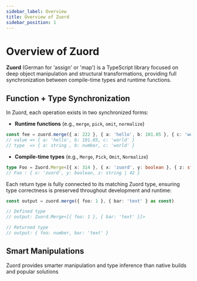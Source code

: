 ```yaml
---
sidebar_label: Overview  
title: Overview of Zuord  
sidebar_position: 1  
---
```


# Overview of Zuord

**Zuord** (German for 'assign' or 'map') is a TypeScript library focused on deep object manipulation and structural transformations, providing full synchronization between compile-time types and runtime functions.

## Function + Type Synchronization

In Zuord, each operation exists in two synchronized forms:

- **Runtime functions** (e.g., `merge`, `pick`, `omit`, `normalize`)

```ts
const fee = zuord.merge({ a: 222 }, { a: 'hello', b: 101.05 }, { c: 'world' } as const)
// value => { a: 'hello', b: 101.05, c: 'world' }
// type  => { a: string , b: number, c: 'world' }
```

- **Compile-time types** (e.g., `Merge`, `Pick`, `Omit`, `Normalize`)

```ts
type Foo = Zuord.Merge<[{ x: 314 }, { x: 'zuord', y: boolean }, { z: string | 42 }]>
// Foo : { x: 'zuord', y: boolean, z: string | 42 }
```

Each return type is fully connected to its matching Zuord type, ensuring type correctness is preserved throughout development and runtime:

```typescript
const output = zuord.merge({ foo: 1 }, { bar: 'text' } as const)

// Defined type
// output: Zuord.Merge<[{ foo: 1 }, { bar: 'text' }]>

// Returned type
// output: { foo: number, bar: 'text' }
```

## Smart Manipulations

Zuord provides smarter manipulation and type inference than native builds and popular solutions